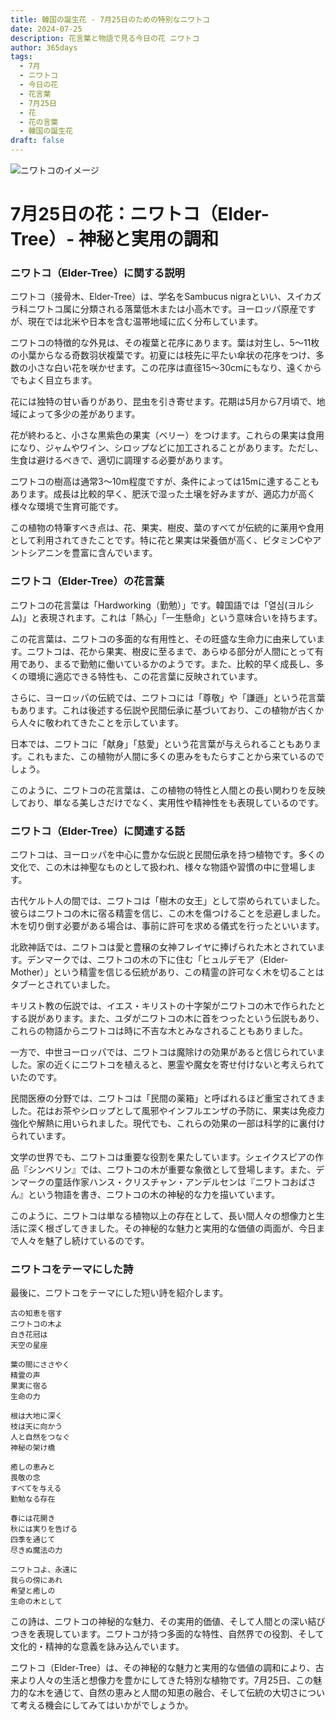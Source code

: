 ```yaml
---
title: 韓国の誕生花 - 7月25日のための特別なニワトコ
date: 2024-07-25
description: 花言葉と物語で見る今日の花 ニワトコ
author: 365days
tags:
  - 7月
  - ニワトコ
  - 今日の花
  - 花言葉
  - 7月25日
  - 花
  - 花の言葉
  - 韓国の誕生花
draft: false
---
```




![ニワトコのイメージ](https://cdn.pixabay.com/photo/2017/06/20/07/56/elder-2422131_1280.jpg#center)


# 7月25日の花：ニワトコ（Elder-Tree）- 神秘と実用の調和

### ニワトコ（Elder-Tree）に関する説明

ニワトコ（接骨木、Elder-Tree）は、学名をSambucus nigraといい、スイカズラ科ニワトコ属に分類される落葉低木または小高木です。ヨーロッパ原産ですが、現在では北米や日本を含む温帯地域に広く分布しています。

ニワトコの特徴的な外見は、その複葉と花序にあります。葉は対生し、5〜11枚の小葉からなる奇数羽状複葉です。初夏には枝先に平たい傘状の花序をつけ、多数の小さな白い花を咲かせます。この花序は直径15〜30cmにもなり、遠くからでもよく目立ちます。

花には独特の甘い香りがあり、昆虫を引き寄せます。花期は5月から7月頃で、地域によって多少の差があります。

花が終わると、小さな黒紫色の果実（ベリー）をつけます。これらの果実は食用になり、ジャムやワイン、シロップなどに加工されることがあります。ただし、生食は避けるべきで、適切に調理する必要があります。

ニワトコの樹高は通常3〜10m程度ですが、条件によっては15mに達することもあります。成長は比較的早く、肥沃で湿った土壌を好みますが、適応力が高く様々な環境で生育可能です。

この植物の特筆すべき点は、花、果実、樹皮、葉のすべてが伝統的に薬用や食用として利用されてきたことです。特に花と果実は栄養価が高く、ビタミンCやアントシアニンを豊富に含んでいます。

### ニワトコ（Elder-Tree）の花言葉

ニワトコの花言葉は「Hardworking（勤勉）」です。韓国語では「열심(ヨルシム)」と表現されます。これは「熱心」「一生懸命」という意味合いを持ちます。

この花言葉は、ニワトコの多面的な有用性と、その旺盛な生命力に由来しています。ニワトコは、花から果実、樹皮に至るまで、あらゆる部分が人間にとって有用であり、まるで勤勉に働いているかのようです。また、比較的早く成長し、多くの環境に適応できる特性も、この花言葉に反映されています。

さらに、ヨーロッパの伝統では、ニワトコには「尊敬」や「謙遜」という花言葉もあります。これは後述する伝説や民間伝承に基づいており、この植物が古くから人々に敬われてきたことを示しています。

日本では、ニワトコに「献身」「慈愛」という花言葉が与えられることもあります。これもまた、この植物が人間に多くの恵みをもたらすことから来ているのでしょう。

このように、ニワトコの花言葉は、この植物の特性と人間との長い関わりを反映しており、単なる美しさだけでなく、実用性や精神性をも表現しているのです。

### ニワトコ（Elder-Tree）に関連する話

ニワトコは、ヨーロッパを中心に豊かな伝説と民間伝承を持つ植物です。多くの文化で、この木は神聖なものとして扱われ、様々な物語や習慣の中に登場します。

古代ケルト人の間では、ニワトコは「樹木の女王」として崇められていました。彼らはニワトコの木に宿る精霊を信じ、この木を傷つけることを忌避しました。木を切り倒す必要がある場合は、事前に許可を求める儀式を行ったといいます。

北欧神話では、ニワトコは愛と豊穣の女神フレイヤに捧げられた木とされています。デンマークでは、ニワトコの木の下に住む「ヒュルデモア（Elder-Mother）」という精霊を信じる伝統があり、この精霊の許可なく木を切ることはタブーとされていました。

キリスト教の伝説では、イエス・キリストの十字架がニワトコの木で作られたとする説があります。また、ユダがニワトコの木に首をつったという伝説もあり、これらの物語からニワトコは時に不吉な木とみなされることもありました。

一方で、中世ヨーロッパでは、ニワトコは魔除けの効果があると信じられていました。家の近くにニワトコを植えると、悪霊や魔女を寄せ付けないと考えられていたのです。

民間医療の分野では、ニワトコは「民間の薬箱」と呼ばれるほど重宝されてきました。花はお茶やシロップとして風邪やインフルエンザの予防に、果実は免疫力強化や解熱に用いられました。現代でも、これらの効果の一部は科学的に裏付けられています。

文学の世界でも、ニワトコは重要な役割を果たしています。シェイクスピアの作品『シンベリン』では、ニワトコの木が重要な象徴として登場します。また、デンマークの童話作家ハンス・クリスチャン・アンデルセンは『ニワトコおばさん』という物語を書き、ニワトコの木の神秘的な力を描いています。

このように、ニワトコは単なる植物以上の存在として、長い間人々の想像力と生活に深く根ざしてきました。その神秘的な魅力と実用的な価値の両面が、今日まで人々を魅了し続けているのです。

### ニワトコをテーマにした詩

最後に、ニワトコをテーマにした短い詩を紹介します。

```
古の知恵を宿す
ニワトコの木よ
白き花冠は
天空の星座

葉の間にささやく
精霊の声
果実に宿る
生命の力

根は大地に深く
枝は天に向かう
人と自然をつなぐ
神秘の架け橋

癒しの恵みと
畏敬の念
すべてを与える
勤勉なる存在

春には花開き
秋には実りを告げる
四季を通じて
尽きぬ魔法の力

ニワトコよ、永遠に
我らの傍にあれ
希望と癒しの
生命の木として
```

この詩は、ニワトコの神秘的な魅力、その実用的価値、そして人間との深い結びつきを表現しています。ニワトコが持つ多面的な特性、自然界での役割、そして文化的・精神的な意義を詠み込んでいます。

ニワトコ（Elder-Tree）は、その神秘的な魅力と実用的な価値の調和により、古来より人々の生活と想像力を豊かにしてきた特別な植物です。7月25日、この魅力的な木を通じて、自然の恵みと人間の知恵の融合、そして伝統の大切さについて考える機会にしてみてはいかがでしょうか。